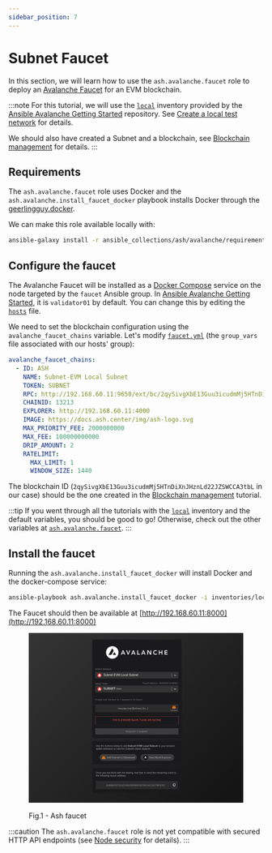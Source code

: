 ```yaml
---
sidebar_position: 7
---
```


# Subnet Faucet

In this section, we will learn how to use the `ash.avalanche.faucet` role to deploy an [Avalanche Faucet](https://github.com/ava-labs/avalanche-faucet) for an EVM blockchain.

:::note
For this tutorial, we will use the [`local`](https://github.com/AshAvalanche/ansible-avalanche-getting-started/tree/main/inventories/local) inventory provided by the [Ansible Avalanche Getting Started](https://github.com/AshAvalanche/ansible-avalanche-getting-started) repository. See [Create a local test network](./local-test-network) for details.

We should also have created a Subnet and a blockchain, see [Blockchain management](./blockchain-management) for details.
:::

## Requirements

The `ash.avalanche.faucet` role uses Docker and the `ash.avalanche.install_faucet_docker` playbook installs Docker through the [geerlingguy.docker](https://galaxy.ansible.com/geerlingguy/docker).

We can make this role available locally with:

```bash
ansible-galaxy install -r ansible_collections/ash/avalanche/requirements.yml
```

## Configure the faucet

The Avalanche Faucet will be installed as a [Docker Compose](https://docs.docker.com/compose/) service on the node targeted by the `faucet` Ansible group. In [Ansible Avalanche Getting Started](https://github.com/AshAvalanche/ansible-avalanche-getting-started), it is `validator01` by default. You can change this by editing the [`hosts`](https://github.com/AshAvalanche/ansible-avalanche-getting-started/blob/main/inventories/local/hosts) file.

We need to set the blockchain configuration using the `avalanche_faucet_chains` variable. Let's modify [`faucet.yml`](https://github.com/AshAvalanche/ansible-avalanche-getting-started/tree/main/inventories/local/group_vars/faucet.yml) (the `group_vars` file associated with our hosts' group):

```yaml
avalanche_faucet_chains:
  - ID: ASH
    NAME: Subnet-EVM Local Subnet
    TOKEN: SUBNET
    RPC: http://192.168.60.11:9650/ext/bc/2qySivgXbE13Guu3icudmMj5HTnDiXnJHznLd22JZSWCCA3tbL/rpc
    CHAINID: 13213
    EXPLORER: http://192.168.60.11:4000
    IMAGE: https://docs.ash.center/img/ash-logo.svg
    MAX_PRIORITY_FEE: 2000000000
    MAX_FEE: 100000000000
    DRIP_AMOUNT: 2
    RATELIMIT:
      MAX_LIMIT: 1
      WINDOW_SIZE: 1440
```

The blockchain ID (`2qySivgXbE13Guu3icudmMj5HTnDiXnJHznLd22JZSWCCA3tbL` in our case) should be the one created in the [Blockchain management](./blockchain-management) tutorial.

:::tip
If you went through all the tutorials with the [`local`](https://github.com/AshAvalanche/ansible-avalanche-getting-started/tree/main/inventories/local) inventory and the default variables, you should be good to go! Otherwise, check out the other variables at [`ash.avalanche.faucet`](/docs/toolkit/ansible-avalanche-collection/reference/roles/avalanche-faucet).
:::

## Install the faucet

Running the `ash.avalanche.install_faucet_docker` will install Docker and the docker-compose service:

```bash
ansible-playbook ash.avalanche.install_faucet_docker -i inventories/local
```

The Faucet should then be available at [http://192.168.60.11:8000](http://192.168.60.11:8000)

<figure>

![Ash faucet](/img/ash-faucet.png)

<figcaption style={{textAlign: 'center'}}>Fig.1 - Ash faucet</figcaption>
</figure>

:::caution
The `ash.avalanche.faucet` role is not yet compatible with secured HTTP API endpoints (see [Node security](./node-security) for details).
:::
